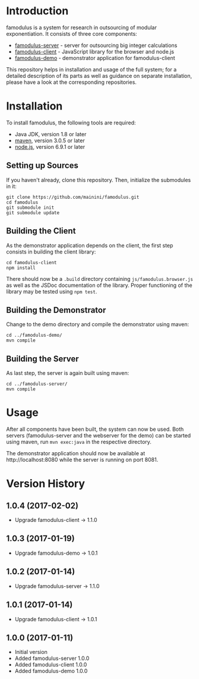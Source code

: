 # Introduction

famodulus is a system for research in outsourcing of modular exponentiation. It consists of three core components:

* [famodulus-server](https://github.com/mainini/famodulus-server) - server for outsourcing big integer calculations
* [famodulus-client](https://github.com/mainini/famodulus-client) - JavaScript library for the browser and node.js
* [famodulus-demo](https://github.com/mainini/famodulus-demo) - demonstrator application for famodulus-client

This repository helps in installation and usage of the full system; for a detailed description of its parts as well
as guidance on separate installation, please have a look at the corresponding repositories.

# Installation

To install famodulus, the following tools are required:

* Java JDK, version 1.8 or later
* [maven](https://maven.apache.org), version 3.0.5 or later
* [node.js](https://nodejs.org), version 6.9.1 or later

## Setting up Sources

If you haven't already, clone this repository. Then, initialize the submodules in it:

    git clone https://github.com/mainini/famodulus.git
    cd famodulus
    git submodule init
    git submodule update

## Building the Client

As the demonstrator application depends on the client, the first step consists in building the client library:

    cd famodulus-client
    npm install

There should now be a `.build` directory containing `js/famodulus.browser.js` as well as the JSDoc documentation
of the library. Proper functioning of the library  may be tested using `npm test`.

## Building the Demonstrator

Change to the demo directory and compile the demonstrator using maven:

    cd ../famodulus-demo/
    mvn compile

## Building the Server

As last step, the server is again built using maven:

    cd ../famodulus-server/
    mvn compile

# Usage

After all components have been built, the system can now be used. Both servers (famodulus-server and the webserver for the demo) can be started using maven, run `mvn exec:java` in the respective directory.

The demonstrator application should now be available at http://localhost:8080 while the server is running on port 8081.

# Version History

## 1.0.4 (2017-02-02)

* Upgrade famodulus-client -> 1.1.0

## 1.0.3 (2017-01-19)

* Upgrade famodulus-demo -> 1.0.1

## 1.0.2 (2017-01-14)

* Upgrade famodulus-server -> 1.1.0

## 1.0.1 (2017-01-14)

* Upgrade famodulus-client -> 1.0.1

## 1.0.0 (2017-01-11)

* Initial version
* Added famodulus-server 1.0.0
* Added famodulus-client 1.0.0
* Added famodulus-demo 1.0.0
